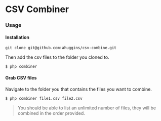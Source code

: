 # CSV Combiner

### Usage

#### Installation

`git clone git@github.com:ahuggins/csv-combine.git`

Then add the csv files to the folder you cloned to.

`$ php combiner`

#### Grab CSV files

Navigate to the folder you that contains the files you want to combine.

`$ php combiner file1.csv file2.csv`

> You should be able to list an unlimited number of files, they will be combined in the order provided.
